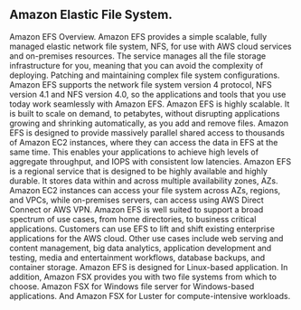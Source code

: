  ## Amazon Elastic File System. 
 Amazon EFS Overview. Amazon EFS provides a simple scalable, fully managed elastic network file system, NFS, for use with AWS cloud services and on-premises resources. The service manages all the file storage infrastructure for you, meaning that you can avoid the complexity of deploying. Patching and maintaining complex file system configurations. Amazon EFS supports the network file system version 4 protocol, NFS version 4.1 and NFS version 4.0, so the applications and tools that you use today work seamlessly with Amazon EFS. Amazon EFS is highly scalable. It is built to scale on demand, to petabytes, without disrupting applications growing and shrinking automatically, as you add and remove files. Amazon EFS is designed to provide massively parallel shared access to thousands of Amazon EC2 instances, where they can access the data in EFS at the same time. This enables your applications to achieve high levels of aggregate throughput, and IOPS with consistent low latencies. Amazon EFS is a regional service that is designed to be highly available and highly durable. It stores data within and across multiple availability zones, AZs. Amazon EC2 instances can access your file system across AZs, regions, and VPCs, while on-premises servers, can access using AWS Direct Connect or AWS VPN. Amazon EFS is well suited to support a broad spectrum of use cases, from home directories, to business critical applications. Customers can use EFS to lift and shift existing enterprise applications for the AWS cloud. Other use cases include web serving and content management, big data analytics, application development and testing, media and entertainment workflows, database backups, and container storage. Amazon EFS is designed for Linux-based application. In addition, Amazon FSX provides you with two file systems from which to choose. Amazon FSX for Windows file server for Windows-based applications. And Amazon FSX for Luster for compute-intensive workloads. 